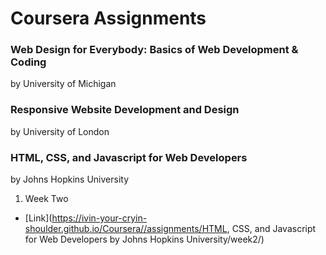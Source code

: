 # Coursera Assignments


### Web Design for Everybody: Basics of Web Development & Coding
by University of Michigan



### Responsive Website Development and Design
by University of London



### HTML, CSS, and Javascript for Web Developers
by Johns Hopkins University
1. Week Two
  * [Link](https://ivin-your-cryin-shoulder.github.io/Coursera//assignments/HTML, CSS, and Javascript for Web Developers by Johns Hopkins University/week2/)
